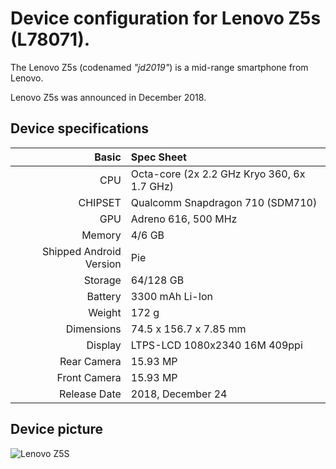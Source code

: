 Device configuration for Lenovo Z5s (L78071).
=======================================================

The Lenovo Z5s (codenamed _"jd2019"_) is a mid-range smartphone from Lenovo.

Lenovo Z5s was announced in December 2018.

## Device specifications
Basic   | Spec Sheet
-------:|:-------------------------------------------------------------------------
CPU     | Octa-core (2x 2.2 GHz Kryo 360, 6x 1.7 GHz)
CHIPSET | Qualcomm Snapdragon 710 (SDM710)
GPU     | Adreno 616, 500 MHz
Memory  | 4/6 GB
Shipped Android Version | Pie
Storage | 64/128 GB
Battery | 3300 mAh Li-Ion
Weight | 172 g 
Dimensions | 74.5 x 156.7 x 7.85 mm
Display | LTPS-LCD 1080x2340 16M 409ppi
Rear Camera  | 15.93 MP | Image 4608 x 3456 pixels | Video 3840 x 2160 pixels | Flash | Dual LED
Front Camera | 15.93 MP
Release Date | 2018, December 24

## Device picture
![Lenovo Z5S](https://camo.githubusercontent.com/3d5c2b2ccc2b35555f823fa5ba449f542f3c766a5ad905e039ecf66527e6fe12/68747470733a2f2f706f636b65746e6f772e636f6d2f66696c65732f323031382f31322f4c656e6f766f2d5a35732e706e67)
